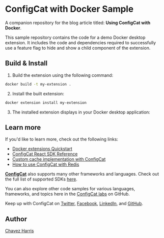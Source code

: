 # ConfigCat with Docker Sample

A companion repository for the blog article titled: **Using ConfigCat with Docker**.

This sample repository contains the code for a demo Docker desktop extension. It includes the code and dependencies required to successfully use a feature flag to hide and show a child component of the extension.

## Build & Install

1. Build the extension using the following command:

```sh
docker build -t my-extension .
```

2. Install the built extension:

```sh
docker extension install my-extension
```

3. The installed extension displays in your Docker desktop application:



## Learn more

If you'd like to learn more, check out the following links:

- [Docker extensions Quickstart](https://docs.docker.com/desktop/extensions-sdk/quickstart/)
- [ConfigCat React SDK Reference](https://configcat.com/docs/sdk-reference/react/)
- [Custom cache implementation with ConfigCat](https://configcat.com/docs/sdk-reference/react/#using-custom-cache-implementation)
- [How to use ConfigCat with Redis](https://configcat.com/blog/2023/06/05/how-to-use-configcat-with-redis/)

[**ConfigCat**](https://configcat.com) also supports many other frameworks and languages. Check out the full list of supported SDKs [here](https://configcat.com/docs/sdk-reference/overview/).

You can also explore other code samples for various languages, frameworks, and topics here in the [ConfigCat labs](https://github.com/configcat-labs) on GitHub.

Keep up with ConfigCat on [Twitter](https://twitter.com/configcat), [Facebook](https://www.facebook.com/configcat), [LinkedIn](https://www.linkedin.com/company/configcat/), and [GitHub](https://github.com/configcat).

## Author

[Chavez Harris](https://github.com/codedbychavez)

